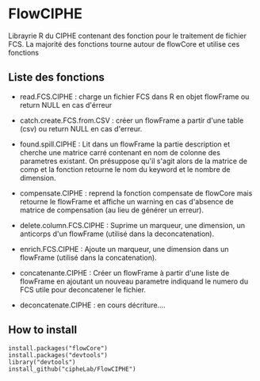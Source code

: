 # FlowCIPHE

Librayrie R du CIPHE contenant des fonction pour le traitement de fichier FCS. La majorité des fonctions tourne autour de flowCore et utilise ces fonctions

## Liste des fonctions 

- read.FCS.CIPHE : charge un fichier FCS dans R en objet flowFrame ou return NULL en cas d'érreur

- catch.create.FCS.from.CSV : créer un flowFrame a partir d'une table (csv) ou return NULL en cas d'erreur.

- found.spill.CIPHE : Lit dans un flowFrame la partie description et cherche une matrice carré contenant en nom de colonne des parametres existant. On présuppose qu'il s'agit alors de la matrice de comp et la fonction retourne le nom du keyword et le nombre de dimension.

- compensate.CIPHE : reprend la fonction compensate de flowCore mais retourne le flowFrame et affiche un warning en cas d'absence de matrice de compensation (au lieu de générer un erreur).

- delete.column.FCS.CIPHE : Suprime un marqueur, une dimension, un anticorps d'un flowFrame (utilisé dans la deconcatenation).

- enrich.FCS.CIPHE : Ajoute un marqueur, une dimension dans un flowFrame (utilisé dans la concatenation).

- concatenante.CIPHE : Créer un flowFrame à partir d'une liste de flowFrame en ajoutant un nouveau parametre indiquand le numero du FCS utile pour deconcatener le fichier.

- deconcatenate.CIPHE : en cours décriture....



## How to install
```
install.packages("flowCore")
install.packages("devtools")
library("devtools")
install_github("cipheLab/FlowCIPHE")

```
